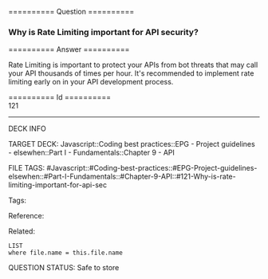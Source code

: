 ========== Question ==========  

### Why is Rate Limiting important for API security?  

========== Answer ==========  

Rate Limiting is important to protect your APIs from bot threats that may call your API thousands of times per hour. It's recommended to implement rate limiting early on in your API development process.

========== Id ==========  
121

---

DECK INFO

TARGET DECK: Javascript::Coding best practices::EPG - Project guidelines - elsewhen::Part I - Fundamentals::Chapter 9 - API

FILE TAGS: #Javascript::#Coding-best-practices::#EPG-Project-guidelines-elsewhen::#Part-I-Fundamentals::#Chapter-9-API::#121-Why-is-rate-limiting-important-for-api-sec

Tags:

Reference:

Related:

```dataview
LIST
where file.name = this.file.name
````
QUESTION STATUS: Safe to store
